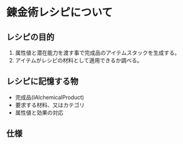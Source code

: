# 錬金術レシピについて

## レシピの目的
1. 属性値と潜在能力を渡す事で完成品のアイテムスタックを生成する。  
2. アイテムがレシピの材料として適用できるか調べる。

## レシピに記憶する物
* 完成品(IAlchemicalProduct)
* 要求する材料、又はカテゴリ
* 属性値と効果の対応

## 仕様
